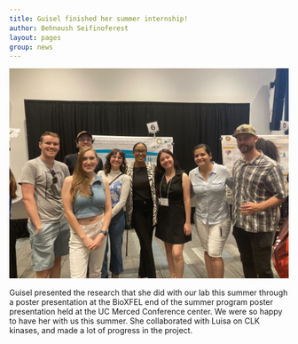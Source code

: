 ```yaml
---
title: Guisel finished her summer internship! 
author: Behnoush Seifinoferest 
layout: pages
group: news
---
```

<span class="image fit"><img src="/images/2023-08-03-BioXFEL-poster-presentation.jpg" alt="" class="img-responsive"></span>

Guisel presented the research that she did with our lab this summer through a poster presentation at the BioXFEL end of the summer program poster presentation held at the UC Merced Conference center. We were so happy to have her with us this summer. She collaborated with Luisa on CLK kinases, and made a lot of progress in the project. 